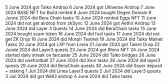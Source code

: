 5 June 2024 got Taiko Airdrop
6 June 2024 got Ultiverse Airdrop
7 June 2024 BASE NFT for Build minted
8 June 2024 bought Degen Domain 
9 Junne 2024 did Bera Chain tasks
10 June 2024 minted Eggs NFT
11 June 2024 did not get airdrop from zkSync
12 June 2024 got Aethir Airdrop
13 June 2024 did Layer 3 Quests 
14 June 2024 did BeraChain tasks
15 June 2024 bought scam token
16 June 2024 did fuel tasks
17 June 2024 did not get ZK Drop
18 June 2024 did Morph Testnet
19 June 2024 did Taiko Mainet Tasks
20 June 2024 got LXP from Linea
21 Junde 2024 got Talent Drop
22 Junde 2024 did Layer3 quests
23 June 2024 got Rhino NFT
24 June 2024 started daily streak on farcaster
25 June 2024 did Taiko bridges
26 June 2024 did onefootball 
27 June 2024 did Xion tasks
28 June 2024 did layer3 quests
29 June 2024 did BeraChain quests
30 June 2024 did Soyer deposit + staking
1 Juli 2024 did Linea Layer3 quests
2 Juli 2024 did Layer3 quests
3 Juli 2024 did got Well3 airdrop
4 June 2024 did Taiko tasks
